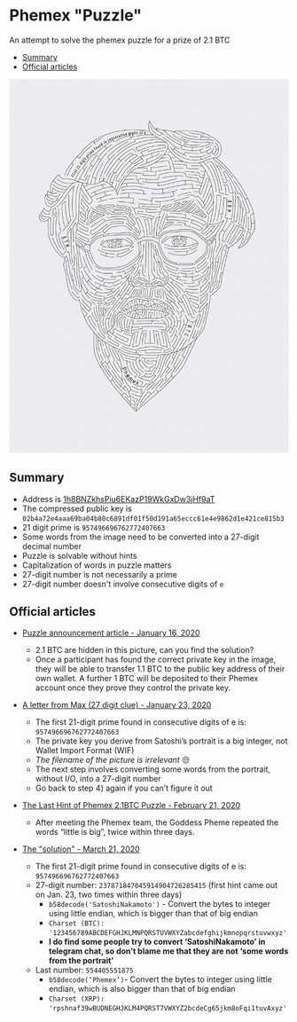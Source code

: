 # Phemex "Puzzle"

An attempt to solve the phemex puzzle for a prize of 2.1 BTC

- [Summary](#summary)
- [Official articles](#official-articles)

![puzzle picture](./satoshipuzzle.png)

## Summary

- Address is [1h8BNZkhsPiu6EKazP19WkGxDw3jHf9aT](https://live.blockcypher.com/btc/address/1h8BNZkhsPiu6EKazP19WkGxDw3jHf9aT/)
- The compressed public key is `02b4a72e4aaa69ba04b80c6891df01f50d191a65eccc61e4e9862d1e421ce815b3`
- 21 digit prime is `957496696762772407663`
- Some words from the image need to be converted into a 27-digit decimal number
- Puzzle is solvable without hints
- Capitalization of words in puzzle matters
- 27-digit number is not necessarily a prime
- 27-digit number doesn't involve consecutive digits of `e`

## Official articles

- [Puzzle announcement article - January 16, 2020](https://phemex.com/references/articles/try-to-solve-our-2-btc-puzzle#the-public-key-is-1h8bnzkhspiu6ekazp19wkgxdw3jhf9at)
  - 2.1 BTC are hidden in this picture, can you find the solution?
  - Once a participant has found the correct private key in the image, they will be able to transfer 1.1 BTC to the public key address of their own wallet. A further 1 BTC will be deposited to their Phemex account once they prove they control the private key.
 
- [A letter from Max (27 digit clue) - January 23, 2020](https://phemex.com/references/articles/a-letter-from-max)
  - The first 21-digit prime found in consecutive digits of e is: `957496696762772407663`
  - The private key you derive from Satoshi’s portrait is a big integer, not Wallet Import Format (WIF)
  - _The filename of the picture is irrelevant_ :unamused:
  - The next step involves converting some words from the portrait, without I/O, into a 27-digit number
  - Go back to step 4) again if you can’t figure it out
    
- [The Last Hint of Phemex 2.1BTC Puzzle - February 21, 2020](https://phemex.com/references/articles/the-last-hint-of-phemex-2-1btc-puzzle)
  - After meeting the Phemex team, the Goddess Pheme repeated the words “little is big”, twice within three days.

- [The "solution" - March 21, 2020](https://phemex.com/references/articles/puzzle-ending)
  - The first 21-digit prime found in consecutive digits of e is: `957496696762772407663`
  - 27-digit number: `237871847045914904726285415` (first hint came out on Jan. 23, two times within three days)
    - `b58decode('SatoshiNakamoto')` - Convert the bytes to integer using little endian, which is bigger than that of big endian
    - `Charset (BTC): '123456789ABCDEFGHJKLMNPQRSTUVWXYZabcdefghijkmnopqrstuvwxyz'`
    - **I do find some people try to convert ‘SatoshiNakamoto’ in telegram chat, so don’t blame me that they are not ‘some words from the portrait’**
  - Last number: `554405551875`
    - `b58decode(‘Phemex’)`- Convert the bytes to integer using little endian, which is also bigger than that of big endian
    - `Charset (XRP): 'rpshnaf39wBUDNEGHJKLM4PQRST7VWXYZ2bcdeCg65jkm8oFqi1tuvAxyz'`